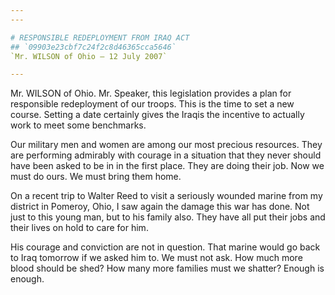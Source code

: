 ```yaml
---
---

# RESPONSIBLE REDEPLOYMENT FROM IRAQ ACT
## `09903e23cbf7c24f2c8d46365cca5646`
`Mr. WILSON of Ohio — 12 July 2007`

---
```



Mr. WILSON of Ohio. Mr. Speaker, this legislation provides a plan for 
responsible redeployment of our troops. This is the time to set a new 
course. Setting a date certainly gives the Iraqis the incentive to 
actually work to meet some benchmarks.

Our military men and women are among our most precious resources. 
They are performing admirably with courage in a situation that they 
never should have been asked to be in in the first place. They are 
doing their job. Now we must do ours. We must bring them home.

On a recent trip to Walter Reed to visit a seriously wounded marine 
from my district in Pomeroy, Ohio, I saw again the damage this war has 
done. Not just to this young man, but to his family also. They have all 
put their jobs and their lives on hold to care for him.

His courage and conviction are not in question. That marine would go 
back to Iraq tomorrow if we asked him to. We must not ask. How much 
more blood should be shed? How many more families must we shatter? 
Enough is enough.

